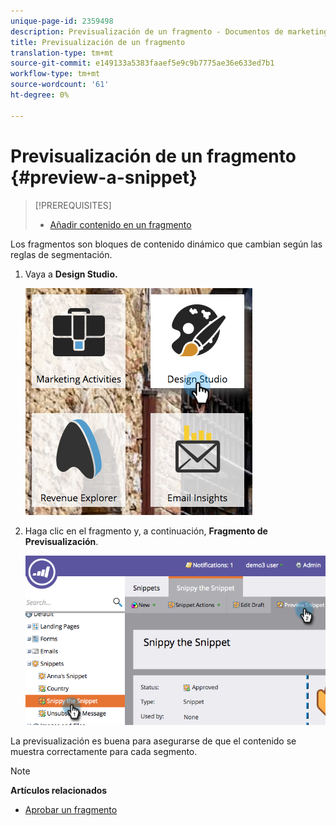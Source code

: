 ```yaml
---
unique-page-id: 2359498
description: Previsualización de un fragmento - Documentos de marketing - Documentación del producto
title: Previsualización de un fragmento
translation-type: tm+mt
source-git-commit: e149133a5383faaef5e9c9b7775ae36e633ed7b1
workflow-type: tm+mt
source-wordcount: '61'
ht-degree: 0%

---
```



# Previsualización de un fragmento {#preview-a-snippet}

>[!PREREQUISITES]
>
>* [Añadir contenido en un fragmento](add-content-to-a-snippet.md)

>



Los fragmentos son bloques de contenido dinámico que cambian según las reglas de segmentación.

1. Vaya a **Design Studio.**

   ![](assets/designstudio-3.png)

1. Haga clic en el fragmento y, a continuación, **Fragmento de Previsualización**.

   ![](assets/image2014-9-16-9-3a48-3a32.png)

La previsualización es buena para asegurarse de que el contenido se muestra correctamente para cada segmento.

>[!NOTE]
>
>**Artículos relacionados**
>
>* [Aprobar un fragmento](approve-a-snippet.md)

>



